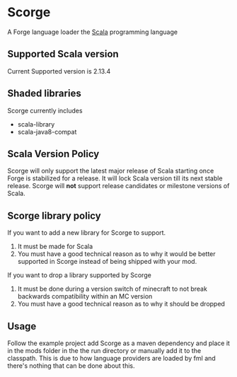 # Scorge
A Forge language loader the [Scala](https://www.scala-lang.org/) programming language


## Supported Scala version
Current Supported version is 2.13.4

## Shaded libraries
Scorge currently includes
* scala-library
* scala-java8-compat

## Scala Version Policy
Scorge will only support the latest major release of Scala starting once Forge is stabilized for a release. It will lock Scala version till its next stable release. Scorge will __not__ support release candidates or milestone versions of Scala. 

## Scorge library policy


If you want to add a new library for Scorge to support.
1. It must be made for Scala
2. You must have a good technical reason as to why it would be better supported in Scorge instead of being shipped with your mod.

If you want to drop a library supported by Scorge
1. It must be done during a version switch of minecraft to not break backwards compatibility within an MC version
2. You must have a good technical reason as to why it should be dropped

## Usage

Follow the example project add Scorge as a maven dependency and place it in the mods folder in the the run directory or
manually add it to the classpath.
This is due to how language providers are loaded by fml and there's nothing that can be done about this.
